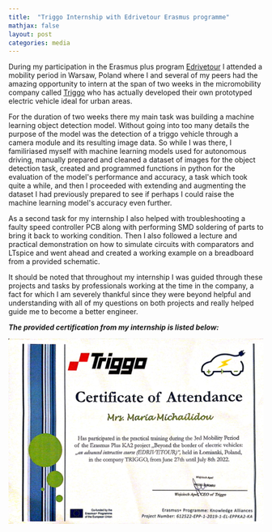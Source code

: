 ```yaml
---
title:  "Triggo Internship with Edrivetour Erasmus programme"
mathjax: false
layout: post
categories: media
---
```

During my participation in the Erasmus plus program [Edrivetour](https://www.edrivetour.eu/) I attended a mobility period in Warsaw, Poland where I and several of my peers had the amazing opportunity to intern at the span of two weeks in the micromobility company called [Triggo](https://www.triggo.city/) who has actually developed their own prototyped electric vehicle ideal for urban areas. 

For the duration of two weeks there my main task was building a machine learning object detection model. Without going into too many details the purpose of the model was the detection of a triggo vehicle through a camera module and its resulting image data. So while I was there, I familiriased myself with machine learning models used for autonomous driving, manually prepared and cleaned a dataset of images for the object detection task, created and programmed functions in python for the evaluation of the model's performance and accuracy, a task which took quite a while, and then I proceeded with extending and augmenting the dataset I had previously prepared to see if perhaps I could
raise the machine learning model's accuracy even further. 

As a second task for my internship I also helped with troubleshooting a faulty speed controller PCB along with performing SMD soldering of parts to bring it back to working condition. Then I also followed a lecture and practical demonstration on how to simulate circuits with comparators and LTspice and went ahead and created a working example on a breadboard from a provided schematic.

It should be noted that throughout my internship I was guided through these projects and tasks by professionals working at the time in the company, a fact for which I am severely thankful since they were beyond helpful and understanding with all of my questions on both projects and really helped guide me to become a better engineer.


***The provided certification from my internship is listed below:***

 ![Certification Document signed by CEO of the company](/assets/triggo_internship.jpg.jpg)
